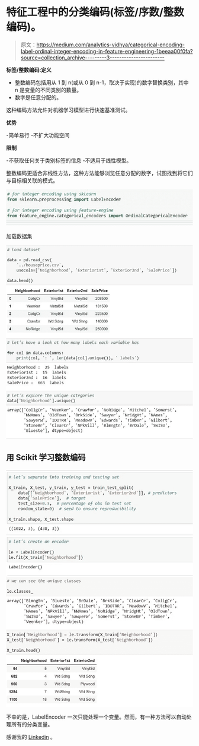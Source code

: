 # 特征工程中的分类编码(标签/序数/整数编码)。

> 原文：<https://medium.com/analytics-vidhya/categorical-encoding-label-ordinal-integer-encoding-in-feature-engineering-1beeaa00f0fa?source=collection_archive---------3----------------------->

**标签/整数编码:定义**

*   整数编码包括用从 1 到 n(或从 0 到 n-1，取决于实现)的数字替换类别，其中 n 是变量的不同类别的数量。
*   数字是任意分配的。

这种编码方法允许对机器学习模型进行快速基准测试。

**优势**

-简单易行
-不扩大功能空间

**限制**

-不获取任何关于类别标签的信息
-不适用于线性模型。

整数编码更适合非线性方法，这种方法能够浏览任意分配的数字，试图找到将它们与目标相关联的模式。

![](img/0e0b06ab9ace6c0ee3dbc22efac56a53.png)

加载数据集

![](img/f2912004aced4b9fa9dfc0380087d1c7.png)

## **用 Scikit 学习整数编码**

![](img/2a52162e452e50d17b9c3947fa86722c.png)![](img/69fbdd5eb54919ad6245998061587875.png)

不幸的是，LabelEncoder 一次只能处理一个变量。然而，有一种方法可以自动处理所有的分类变量。

感谢我的 [Linkedin](https://www.linkedin.com/in/ankush-kunwar777/) 。